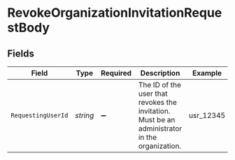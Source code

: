 # RevokeOrganizationInvitationRequestBody


## Fields

| Field                                                                                         | Type                                                                                          | Required                                                                                      | Description                                                                                   | Example                                                                                       |
| --------------------------------------------------------------------------------------------- | --------------------------------------------------------------------------------------------- | --------------------------------------------------------------------------------------------- | --------------------------------------------------------------------------------------------- | --------------------------------------------------------------------------------------------- |
| `RequestingUserId`                                                                            | *string*                                                                                      | :heavy_minus_sign:                                                                            | The ID of the user that revokes the invitation.<br/>Must be an administrator in the organization. | usr_12345                                                                                     |